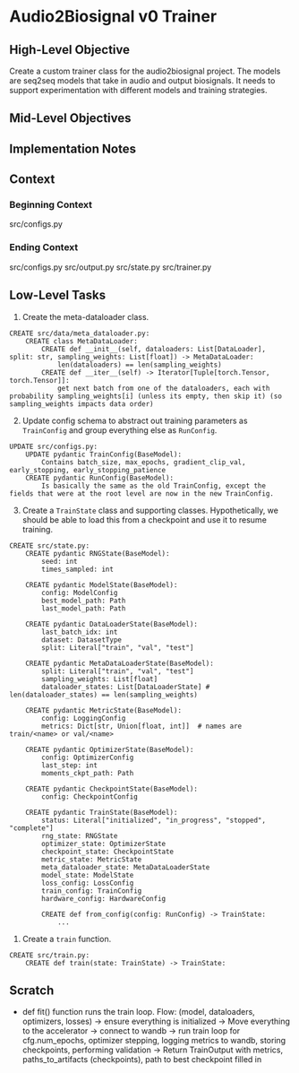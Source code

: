 # Audio2Biosignal v0 Trainer

## High-Level Objective
Create a custom trainer class for the audio2biosignal project. The models are seq2seq models that take in audio and output biosignals. It needs to support experimentation with different models and training strategies.

## Mid-Level Objectives

## Implementation Notes

## Context
### Beginning Context
src/configs.py

### Ending Context
src/configs.py
src/output.py
src/state.py
src/trainer.py

## Low-Level Tasks
1. Create the meta-dataloader class.
```aider
CREATE src/data/meta_dataloader.py:
    CREATE class MetaDataLoader:
        CREATE def __init__(self, dataloaders: List[DataLoader], split: str, sampling_weights: List[float]) -> MetaDataLoader:
            len(dataloaders) == len(sampling_weights)
        CREATE def __iter__(self) -> Iterator[Tuple[torch.Tensor, torch.Tensor]]:
            get next batch from one of the dataloaders, each with probability sampling_weights[i] (unless its empty, then skip it) (so sampling_weights impacts data order)
```

2. Update config schema to abstract out training parameters as `TrainConfig` and group everything else as `RunConfig`.
```aider
UPDATE src/configs.py:
    UPDATE pydantic TrainConfig(BaseModel):
        Contains batch_size, max_epochs, gradient_clip_val, early_stopping, early_stopping_patience
    CREATE pydantic RunConfig(BaseModel):
        Is basically the same as the old TrainConfig, except the fields that were at the root level are now in the new TrainConfig.
```

3. Create a `TrainState` class and supporting classes. Hypothetically, we should be able to load this from a checkpoint and use it to resume training.
```aider
CREATE src/state.py:
    CREATE pydantic RNGState(BaseModel):  
        seed: int
        times_sampled: int

    CREATE pydantic ModelState(BaseModel): 
        config: ModelConfig
        best_model_path: Path
        last_model_path: Path

    CREATE pydantic DataLoaderState(BaseModel): 
        last_batch_idx: int
        dataset: DatasetType
        split: Literal["train", "val", "test"]

    CREATE pydantic MetaDataLoaderState(BaseModel): 
        split: Literal["train", "val", "test"]
        sampling_weights: List[float]
        dataloader_states: List[DataLoaderState] # len(dataloader_states) == len(sampling_weights)

    CREATE pydantic MetricState(BaseModel): 
        config: LoggingConfig
        metrics: Dict[str, Union[float, int]]  # names are train/<name> or val/<name>

    CREATE pydantic OptimizerState(BaseModel): 
        config: OptimizerConfig
        last_step: int
        moments_ckpt_path: Path

    CREATE pydantic CheckpointState(BaseModel): 
        config: CheckpointConfig

    CREATE pydantic TrainState(BaseModel): 
        status: Literal["initialized", "in_progress", "stopped", "complete"]
        rng_state: RNGState
        optimizer_state: OptimizerState
        checkpoint_state: CheckpointState
        metric_state: MetricState
        meta_dataloader_state: MetaDataLoaderState
        model_state: ModelState
        loss_config: LossConfig
        train_config: TrainConfig
        hardware_config: HardwareConfig

        CREATE def from_config(config: RunConfig) -> TrainState:
            ...
```

1. Create a `train` function.
```aider
CREATE src/train.py:
    CREATE def train(state: TrainState) -> TrainState:
```

## Scratch
- def fit() function runs the train loop. Flow:
    (model, dataloaders, optimizers, losses) 
     -> ensure everything is initialized
     -> Move everything to the accelerator
     -> connect to wandb
     -> run train loop for cfg.num_epochs, optimizer stepping, logging metrics to wandb, storing checkpoints, performing validation
     -> Return TrainOutput with metrics, paths_to_artifacts (checkpoints), path to best checkpoint filled in
